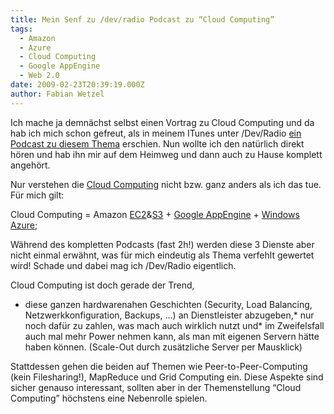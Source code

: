 ```yaml
---
title: Mein Senf zu /dev/radio Podcast zu “Cloud Computing”
tags:
  - Amazon
  - Azure
  - Cloud Computing
  - Google AppEngine
  - Web 2.0
date: 2009-02-23T20:39:19.000Z
author: Fabian Wetzel
---
```


Ich mache ja demnächst selbst einen Vortrag zu Cloud Computing und da hab ich mich schon gefreut, als in meinem ITunes unter /Dev/Radio [ein Podcast zu diesem Thema](http://ulm.ccc.de/dev/radio/detail?id=124) erschien. Nun wollte ich den natürlich direkt hören und hab ihn mir auf dem Heimweg und dann auch zu Hause komplett angehört.

Nur verstehen die [Cloud Computing](http://de.wikipedia.org/wiki/Cloud_Computing) nicht bzw. ganz anders als ich das tue. Für mich gilt:

Cloud Computing = Amazon [EC2](http://aws.amazon.com/ec2/)&amp;[S3](http://aws.amazon.com/s3/) + [Google AppEngine](http://code.google.com/intl/de-DE/appengine/) + [Windows Azure](http://www.microsoft.com/azure/default.mspx);

Während des kompletten Podcasts (fast 2h!) werden diese 3 Dienste aber nicht einmal erwähnt, was für mich eindeutig als Thema verfehlt gewertet wird! Schade und dabei mag ich /Dev/Radio eigentlich.

Cloud Computing ist doch gerade der Trend, 

*   diese ganzen hardwarenahen Geschichten (Security, Load Balancing, Netzwerkkonfiguration, Backups, …) an Dienstleister abzugeben,*   nur noch dafür zu zahlen, was mach auch wirklich nutzt und*   im Zweifelsfall auch mal mehr Power nehmen kann, als man mit eigenen Servern hätte haben können. (Scale-Out durch zusätzliche Server per Mausklick)  

Stattdessen gehen die beiden auf Themen wie Peer-to-Peer-Computing (kein Filesharing!), MapReduce und Grid Computing ein. Diese Aspekte sind sicher genauso interessant, sollten aber in der Themenstellung “Cloud Computing” höchstens eine Nebenrolle spielen.


